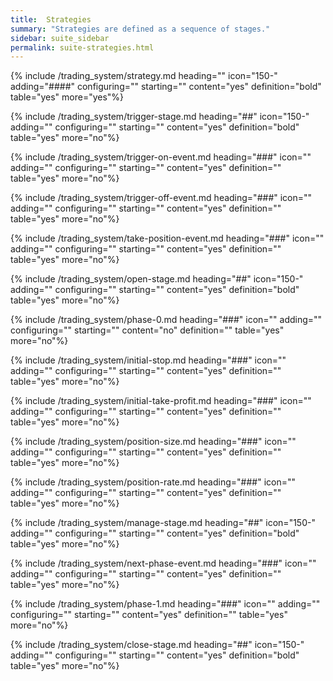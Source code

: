 ```yaml
---
title:  Strategies
summary: "Strategies are defined as a sequence of stages."
sidebar: suite_sidebar
permalink: suite-strategies.html
---
```


{% include /trading_system/strategy.md heading="" icon="150-" adding="####" configuring="" starting="" content="yes" definition="bold" table="yes" more="yes"%}

{% include /trading_system/trigger-stage.md heading="##" icon="150-" adding="" configuring="" starting="" content="yes" definition="bold" table="yes" more="no"%}

{% include /trading_system/trigger-on-event.md heading="###" icon="" adding="" configuring="" starting="" content="yes" definition="" table="yes" more="no"%}

{% include /trading_system/trigger-off-event.md heading="###" icon="" adding="" configuring="" starting="" content="yes" definition="" table="yes" more="no"%}

{% include /trading_system/take-position-event.md heading="###" icon="" adding="" configuring="" starting="" content="yes" definition="" table="yes" more="no"%}

{% include /trading_system/open-stage.md heading="##" icon="150-" adding="" configuring="" starting="" content="yes" definition="bold" table="yes" more="no"%}

{% include /trading_system/phase-0.md heading="###" icon="" adding="" configuring="" starting="" content="no" definition="" table="yes" more="no"%}

{% include /trading_system/initial-stop.md heading="###" icon="" adding="" configuring="" starting="" content="yes" definition="" table="yes" more="no"%}

{% include /trading_system/initial-take-profit.md heading="###" icon="" adding="" configuring="" starting="" content="yes" definition="" table="yes" more="no"%}

{% include /trading_system/position-size.md heading="###" icon="" adding="" configuring="" starting="" content="yes" definition="" table="yes" more="no"%}

{% include /trading_system/position-rate.md heading="###" icon="" adding="" configuring="" starting="" content="yes" definition="" table="yes" more="no"%}

{% include /trading_system/manage-stage.md heading="##" icon="150-" adding="" configuring="" starting="" content="yes" definition="bold" table="yes" more="no"%}

{% include /trading_system/next-phase-event.md heading="###" icon="" adding="" configuring="" starting="" content="yes" definition="" table="yes" more="no"%}

{% include /trading_system/phase-1.md heading="###" icon="" adding="" configuring="" starting="" content="yes" definition="" table="yes" more="no"%}

{% include /trading_system/close-stage.md heading="##" icon="150-" adding="" configuring="" starting="" content="yes" definition="bold" table="yes" more="no"%}
